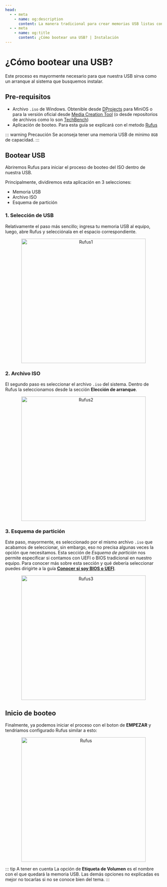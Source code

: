```yaml
---
head:
  - - meta
    - name: og:description
      content: La manera tradicional para crear memorias USB listas con el sistema a instalar.
  - - meta
    - name: og:title
      content: ¿Cómo bootear una USB? | Instalación
---
```


# ¿Cómo bootear una USB?

Este proceso es mayormente necesario para que nuestra USB sirva como un arranque al sistema que busquemos instalar.

## Pre-requisitos
- Archivo `.iso` de Windows. Obtenible desde [DProjects](https://dprojects.org/) para MiniOS o para la versión oficial desde [Media Creation Tool](https://www.microsoft.com/es-es/software-download/) (o desde repositorios de archivos como lo son [TechBench](https://tb.rg-adguard.net/public.php))
- Aplicación de booteo. Para esta guía se explicará con el metodo [Rufus](https://rufus.ie/es/)

::: warning Precaución
Se aconseja tener una memoria USB de minimo `8GB` de capacidad.
:::

## Bootear USB

Abriremos Rufus para iniciar el proceso de booteo del ISO dentro de nuestra USB. 

Principalmente, dividiremos esta aplicación en 3 selecciones:
* Memoria USB
* Archivo ISO
* Esquema de partición

### 1. Selección de USB
Relativamente el paso más sencillo; ingresa tu memoria USB al equipo, luego, abre Rufus y selecciónala en el espacio correspondiente.

<div align=center>
<img src="/assets/Instalacion/Rufus1.png" alt="Rufus1" width="400" />
</div>

### 2. Archivo ISO
El segundo paso es seleccionar el archivo `.iso` del sistema. Dentro de Rufus la seleccionamos desde la sección **Elección de arranque**.

<div align=center>
<img src="/assets/Instalacion/Rufus2.png" alt="Rufus2" width="400" />
</div>

### 3. Esquema de partición
Este paso, mayormente, es seleccionado por el mismo archivo `.iso` que acabamos de seleccionar, sin embargo, eso no precisa algunas veces la opción que necesitamos. Esta sección de *Esquema de partición* nos permite especificar si contamos con UEFI o BIOS tradicional en nuestro equipo. Para conocer más sobre esta sección y qué debería seleccionar puedes dirigirte a la guía [**Conocer si soy BIOS o UEFI**](https://docs.dprojects.org/guias/informacion/bios-uefi).

<div align=center>
<img src="/assets/Instalacion/Rufus3.png" alt="Rufus3" width="400" />
</div>

## Inicio de booteo

Finalmente, ya podemos iniciar el proceso con el boton de __**EMPEZAR**__ y tendriamos configurado Rufus similar a esto:

<div align=center>
<img src="/assets/Instalacion/Rufus.png" alt="Rufus" width="400" />
</div>

::: tip A tener en cuenta
La opción de **Etiqueta de Volumen** es el nombre con el que quedará la memoria USB. Las demás opciones no explicadas es mejor no tocarlas si no se conoce bien del tema.
:::
